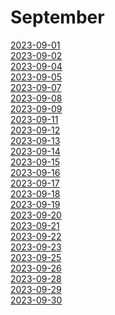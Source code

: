 # September

[2023-09-01](https://currentaffairs.pages.dev/September/2023-09-01)<br>
[2023-09-02](https://currentaffairs.pages.dev/September/2023-09-02)<br>
[2023-09-04](https://currentaffairs.pages.dev/September/2023-09-04)<br>
[2023-09-05](https://currentaffairs.pages.dev/September/2023-09-05)<br>
[2023-09-07](https://currentaffairs.pages.dev/September/2023-09-07)<br>
[2023-09-08](https://currentaffairs.pages.dev/September/2023-09-08)<br>
[2023-09-09](https://currentaffairs.pages.dev/September/2023-09-09)<br>
[2023-09-11](https://currentaffairs.pages.dev/September/2023-09-11)<br>
[2023-09-12](https://currentaffairs.pages.dev/September/2023-09-12)<br>
[2023-09-13](https://currentaffairs.pages.dev/September/2023-09-13)<br>
[2023-09-14](https://currentaffairs.pages.dev/September/2023-09-14)<br>
[2023-09-15](https://currentaffairs.pages.dev/September/2023-09-15)<br>
[2023-09-16](https://currentaffairs.pages.dev/September/2023-09-16)<br>
[2023-09-17](https://currentaffairs.pages.dev/September/2023-09-17)<br>
[2023-09-18](https://currentaffairs.pages.dev/September/2023-09-18)<br>
[2023-09-19](https://currentaffairs.pages.dev/September/2023-09-19)<br>
[2023-09-20](https://currentaffairs.pages.dev/September/2023-09-20)<br>
[2023-09-21](https://currentaffairs.pages.dev/September/2023-09-21)<br>
[2023-09-22](https://currentaffairs.pages.dev/September/2023-09-22)<br>
[2023-09-23](https://currentaffairs.pages.dev/September/2023-09-23)<br>
[2023-09-25](https://currentaffairs.pages.dev/September/2023-09-25)<br>
[2023-09-26](https://currentaffairs.pages.dev/September/2023-09-26)<br>
[2023-09-28](https://currentaffairs.pages.dev/September/2023-09-28)<br>
[2023-09-29](https://currentaffairs.pages.dev/September/2023-09-29)<br>
[2023-09-30](https://currentaffairs.pages.dev/September/2023-09-30)<br>